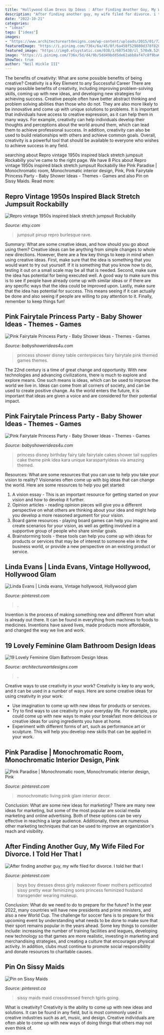 ```yaml
---
title: "Hollywood Glam Dress Up Ideas : After Finding Another Guy, My Wife Filed For Divorce. I Told Her That I"
description: "After finding another guy, my wife filed for divorce. i told her that i"
date: "2022-10-21"
categories:
- "ideas"
tags: ["ideas"]
images:
- "https://www.architectureartdesigns.com/wp-content/uploads/2015/01/721-630x924.jpg"
featuredImage: "https://i.pinimg.com/736x/6a/45/8f/6a458f529880d378f820d1929149818b--new-daddy-pretty-boys.jpg"
featured_image: "https://img0.etsystatic.com/038/1/6075430/il_570xN.529992274_ox9j.jpg"
image: "https://i.pinimg.com/736x/5d/d4/9b/5dd49bdd5de62abb8af47c8f9ba647d1.jpg"
ShowToc: true
author: "Neil Hickle III"
---
```



The benefits of creativity: What are some possible benefits of being creative?
Creativity is a Key Element to any Successful Career
There are many possible benefits of creativity, including improving problem-solving skills, coming up with new ideas, and developing new strategies for achieving success. Creative people often have better abstract thinking and problem solving abilities than those who do not. They are also more likely to be innovative and come up with unique solutions to problems. It is important that individuals have access to creative expression, as it can help them in many ways. For example, creativity can help individuals develop their thoughts and perceptions about the world around them, which can lead them to achieve professional success. In addition, creativity can also be used to build relationships with others and achieve common goals. Overall, creativity is a powerful tool that should be available to everyone who wishes to achieve success in any field.

	

		
searching about Repro vintage 1950s inspired black stretch jumpsuit Rockabilly you've came to the right page. We have 8 Pics about Repro vintage 1950s inspired black stretch jumpsuit Rockabilly like Pink Paradise | Monochromatic room, Monochromatic interior design, Pink, Pink Fairytale Princess Party - Baby Shower Ideas - Themes - Games and also Pin on Sissy Maids. Read more:
		
    
## Repro Vintage 1950s Inspired Black Stretch Jumpsuit Rockabilly

<img loading=lazy src="https://img0.etsystatic.com/038/1/6075430/il_570xN.529992274_ox9j.jpg" onerror="this.onerror=null;this.src='https://tse4.mm.bing.net/th?id=OIP.zNB8zXVHbUYUnP_lWY795AHaLc&amp;pid=15.1';" alt="Repro vintage 1950s inspired black stretch jumpsuit Rockabilly">

_Source: etsy.com_

>jumpsuit pinup repro burlesque rave. 

	

Summary: What are some creative ideas, and how should you go about using them?
Creative ideas can be anything from simple changes to whole new directions. However, there are a few key things to keep in mind when using creative ideas. First, make sure that the idea is something that you would want to try out yourself. If it is something that you know how to do, testing it out on a small scale may be all that is needed. Second, make sure the idea has potential for being executed well. A good way to make sure this is to see if people have already come up with similar ideas or if there are any specific ways that the idea could be improved upon. Lastly, make sure that the idea has potential for success. This means seeing if it can actually be done and also seeing if people are willing to pay attention to it. Finally, remember to keep things fun!

    
## Pink Fairytale Princess Party - Baby Shower Ideas - Themes - Games

<img loading=lazy src="http://www.babyshowerideas4u.com/wp-content/uploads/2014/01/princess-51.jpg" onerror="this.onerror=null;this.src='https://tse2.mm.bing.net/th?id=OIP.8FCeP8S5CYpfyLGueVRzTwHaLH&amp;pid=15.1';" alt="Pink Fairytale Princess Party - Baby Shower Ideas - Themes - Games">

_Source: babyshowerideas4u.com_

>princess shower disney table centerpieces fairy fairytale pink themed games themes. 

	

The 22nd century is a time of great change and opportunity. With new technologies and advancing civilizations, there is much to explore and explore means. One such means is ideas, which can be used to improve the world we live in. Ideas can come from all corners of society, and can be used to create positive change. As the world enters the future, it is important that ideas are given a voice and are considered for their potential impact.

    
## Pink Fairytale Princess Party - Baby Shower Ideas - Themes - Games

<img loading=lazy src="http://www.babyshowerideas4u.com/wp-content/uploads/2014/01/princess-71.jpg" onerror="this.onerror=null;this.src='https://tse4.mm.bing.net/th?id=OIP.hDgV64mRUwX_NlalwpUVEQHaLH&amp;pid=15.1';" alt="Pink Fairytale Princess Party - Baby Shower Ideas - Themes - Games">

_Source: babyshowerideas4u.com_

>princess disney birthday fairy tale fairytale cakes shower tail supplies cake theme pink idea kara unique karaspartyideas via amazing themed. 

	

Resources: What are some resources that you can use to help you take your vision to reality?
Visionaries often come up with big ideas that can change the world. Here are some resources to help you get started: 
1. A vision essay - This is an important resource for getting started on your vision and how to develop it further. 
2. Opinion articles - reading opinion pieces will give you a different perspective on what others are thinking about your idea and might help you develop a more reasoned argument for your vision. 
3. Board game resources - playing board games can help you imagine and create scenarios for your vision, as well as getting involved in a supportive group of people who share similar goals. 
4. Brainstorming tools - these tools can help you come up with ideas for products or services that may be of interest to someone else in the business world, or provide a new perspective on an existing product or service.

    
## Linda Evans | Linda Evans, Vintage Hollywood, Hollywood Glam

<img loading=lazy src="https://i.pinimg.com/736x/d2/16/78/d216781fafdced8c95c5880d904063e4.jpg" onerror="this.onerror=null;this.src='https://tse3.mm.bing.net/th?id=OIP.st7GpZodvQQX7x3qamsQFwHaK1&amp;pid=15.1';" alt="Linda Evans | Linda evans, Vintage hollywood, Hollywood glam">

_Source: pinterest.com_

>. 

	

Invention is the process of making something new and different from what is already out there. It can be found in everything from machines to foods to medicines. Inventions have saved lives, made products more affordable, and changed the way we live and work.

    
## 19 Lovely Feminine Glam Bathroom Design Ideas

<img loading=lazy src="https://www.architectureartdesigns.com/wp-content/uploads/2015/01/721-630x924.jpg" onerror="this.onerror=null;this.src='https://tse2.mm.bing.net/th?id=OIP.MNnm_xForxsko2P8j8dQ6wHaK3&amp;pid=15.1';" alt="19 Lovely Feminine Glam Bathroom Design Ideas">

_Source: architectureartdesigns.com_

>. 

	

Creative ways to use creativity in your work?
Creativity is key to any work, and it can be used in a number of ways. Here are some creative ideas for using creativity in your work: 
- Use imagination to come up with new ideas for products or services.
- Try to find ways to use creativity in your everyday life. For example, you could come up with new ways to make your breakfast more delicious or creative ideas for using ingredients you have at home. 
- Experiment with different forms of art, such as performance art or sculpture. This will help you develop new skills that can be applied in your work.

    
## Pink Paradise | Monochromatic Room, Monochromatic Interior Design, Pink

<img loading=lazy src="https://i.pinimg.com/736x/5d/d4/9b/5dd49bdd5de62abb8af47c8f9ba647d1.jpg" onerror="this.onerror=null;this.src='https://tse3.mm.bing.net/th?id=OIP.KgJP7GteA_QDksv4QMUB7QHaKI&amp;pid=15.1';" alt="Pink Paradise | Monochromatic room, Monochromatic interior design, Pink">

_Source: pinterest.com_

>monochromatic living pink glam interior decor. 

	

Conclusion: What are some new ideas for marketing?
There are many new ideas for marketing, but some of the most popular are social media marketing and online advertising. Both of these options can be very effective in reaching a large audience. Additionally, there are numerous other marketing techniques that can be used to improve an organization's reach and visibility.

    
## After Finding Another Guy, My Wife Filed For Divorce. I Told Her That I

<img loading=lazy src="https://i.pinimg.com/736x/6a/45/8f/6a458f529880d378f820d1929149818b--new-daddy-pretty-boys.jpg" onerror="this.onerror=null;this.src='https://tse1.mm.bing.net/th?id=OIP.5sFvgVc28gtP3SOImz1DYQHaJ3&amp;pid=15.1';" alt="After finding another guy, my wife filed for divorce. I told her that I">

_Source: pinterest.com_

>boys boy dresses dress girly makeover flower mothers petticoated sissy pretty wear feminizing sons princess feminized husband transgender wearing makeup. 

	

Conclusion: What do we need to do to prepare for the future?
In the year 2022, many countries will have new presidents and prime ministers, and also a new World Cup. The challenge for soccer fans is to prepare for this upcoming event by understanding what needs to be done to make sure that their sport remains popular in the years ahead. Some key things to consider include: increasing the number of training facilities and leagues, developing new technology so that games are more realistic, investing in marketing and merchandising strategies, and creating a culture that encourages physical activity. In addition, clubs must continue to promote social responsibility and donate resources to charitable causes.

    
## Pin On Sissy Maids

<img loading=lazy src="https://i.pinimg.com/736x/16/dc/c4/16dcc482f4bca46df378bd2c7ef06e94.jpg" onerror="this.onerror=null;this.src='https://tse1.mm.bing.net/th?id=OIP.eEtLb2MqQX_9xKjahWk1BAHaKe&amp;pid=15.1';" alt="Pin on Sissy Maids">

_Source: pinterest.ca_

>sissy maids maid crossdressed french tgirls going. 

	

What is creativity?
Creativity is the ability to come up with new ideas and solutions. It can be found in any field, but is most commonly used in creative industries such as art, music, and design. Creative individuals are often able to come up with new ways of doing things that others may not even think of.

